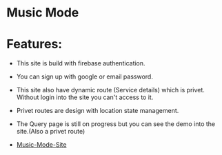 # Music Mode

# Features:
- This site is build with firebase authentication.
- You can sign up with google or email password.
- This site also have dynamic route (Service details) which is privet. Without login into the site you can't access to it.
- Privet routes are design with location state management.
- The Query page is still on progress but you can see the demo into the site.(Also a privet route)

- [Music-Mode-Site](https://music-mode-17797.web.app/)
